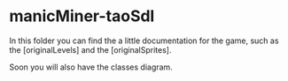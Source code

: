 # manicMiner-taoSdl

In this folder you can find the a little documentation for the game,
such as the [originalLevels] and the [originalSprites].

Soon you will also have the classes diagram.

